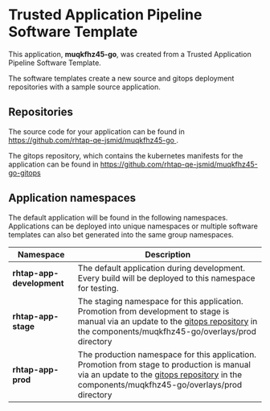 # Trusted Application Pipeline Software Template

This application, **muqkfhz45-go**, was created from a Trusted Application Pipeline Software Template.

The software templates create a new source and gitops deployment repositories with a sample source application. 

## Repositories

The source code for your application can be found in [https://github.com/rhtap-qe-jsmid/muqkfhz45-go ](https://github.com/rhtap-qe-jsmid/muqkfhz45-go ).
 
The gitops repository, which contains the kubernetes manifests for the application can be found in 
[https://github.com/rhtap-qe-jsmid/muqkfhz45-go-gitops ](https://github.com/rhtap-qe-jsmid/muqkfhz45-go-gitops ) 

## Application namespaces 

The default application will be found in the following namespaces. Applications can be deployed into unique namespaces or multiple software templates can also bet generated into the same group namespaces.  

|  Namespace   |  Description   |  
| -------- | -------- |   
| **rhtap-app-development** | The default application during development. Every build will be deployed to this namespace for testing. | 
| **rhtap-app-stage** | The staging namespace for this application. Promotion from development to stage is manual via an update to the [gitops repository](https://github.com/rhtap-qe-jsmid/muqkfhz45-go-gitops ) in the components/muqkfhz45-go/overlays/prod directory |  
| **rhtap-app-prod** | The production namespace for this application. Promotion from stage to production is manual via an update to the [gitops repository](https://github.com/rhtap-qe-jsmid/muqkfhz45-go-gitops ) in the components/muqkfhz45-go/overlays/prod directory | 
